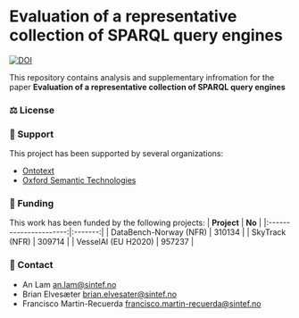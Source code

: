 # Evaluation of a representative collection of SPARQL query engines

[![DOI](https://zenodo.org/badge/DOI/10.5281/zenodo.6477753.svg)](https://doi.org/10.5281/zenodo.6477753)

This repository contains analysis and supplementary infromation for the paper **Evaluation of a representative collection of SPARQL query engines**


### ⚖️ License


### 🎁 Support
This project has been supported by several organizations:
- [Ontotext](https://www.ontotext.com/)
- [Oxford Semantic Technologies](https://www.oxfordsemantic.tech/)

### 🏦 Funding
This work has been funded by the following projects:
|       **Project**      |  **No** |
|:----------------------:|:-------:|
| DataBench-Norway (NFR) | 310134  |
| SkyTrack (NFR)         | 309714  |
| VesselAI (EU H2020)    |  957237 |

### :email: Contact
- An Lam <an.lam@sintef.no>
- Brian Elvesæter <brian.elvesater@sintef.no>
- Francisco Martin-Recuerda <francisco.martin-recuerda@sintef.no>




